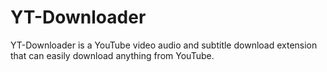 # YT-Downloader
YT-Downloader is a YouTube video audio and subtitle download extension that can easily download anything from YouTube.
